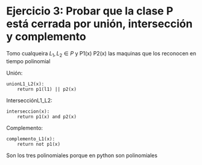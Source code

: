 # Ejercicio 3: Probar que la clase P está cerrada por unión, intersección y complemento

Tomo cualqueira $L_1, L_2 \in P$ y P1(x) P2(x) las maquinas que los reconocen en tiempo polinomial

Unión:

```
unionL1_L2(x):
    return p1(l1) || p2(x)
```

IntersecciónL1_L2:

```
interseccion(x):
    return p1(x) and p2(x)
```

Complemento:

```
complemento_L1(x):
    return not p1(x)
```

Son los tres polinomiales porque en python son polinomiales
